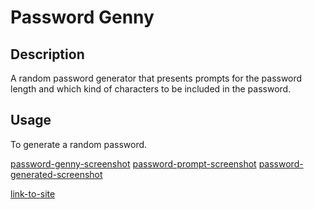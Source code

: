 # Password Genny

## Description

A random password generator that presents prompts for the password length and which kind of characters to be included in the password.

## Usage

To generate a random password.

[password-genny-screenshot](./assets/screenshots/Password-Genny.png)
[password-prompt-screenshot](./assets/screenshots/password-prompt.png)
[password-generated-screenshot](./assets/screenshots/password-generated.png)

[link-to-site](https://e6m9.github.io/password-genny)